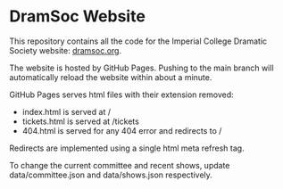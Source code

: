 # DramSoc Website

This repository contains all the code for the Imperial College Dramatic Society website: [dramsoc.org](dramsoc.org).

The website is hosted by GitHub Pages. Pushing to the main branch will automatically reload the website within about a minute.

GitHub Pages serves html files with their extension removed:

* index.html is served at /
* tickets.html is served at /tickets
* 404.html is served for any 404 error and redirects to /

Redirects are implemented using a single html meta refresh tag.

To change the current committee and recent shows, update data/committee.json and data/shows.json respectively.
